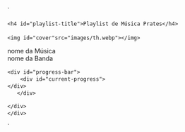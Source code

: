 `
<!DOCTYPE html>
<html lang="en">
<head>
    <meta charset="UTF-8">
    <meta http-equiv="X-UA-Compatible" content="IE=edge">
    <meta name="viewport" content="width=device-width, initial-scale=1.0">
    <title>Document</title>
    <link rel="stylesheet" href="https://cdn.jsdelivr.net/npm/bootstrap-icons@1.10.2/font/bootstrap-icons.css">
    <link rel="stylesheet" href="style.css">
</head>
<body>
    <div class="music-container">


    
    <h4 id="playlist-title">Playlist de Música Prates</h4>

    <img id="cover"src="images/th.webp"></img>

<div id="below-cover">
<div id="song-info">
    <div id="song-name">nome da Música</div>
    <div id="band-name"  class="light-color">nome da Banda</div>
</div>
    <div id="like" class="button light-color"><i class="bi bi-heart"></i></div>
</div>

    <div id="progress-bar"> 
        <div id="current-progress"> 
    </div>
       </div>  
   

<div id="button-container">
    <div id="shuffle" class="button"><i class="bi bi-shuffle"></i></div>
    <div id="previous" class="button button-navigate"><i class="bi bi-skip-start-fill"></i></div>
    <div id="play" class="button button-biggest"><i class="bi bi-play-circle-fill"></i></div>
    <div id="next" class="button button-navigate"><i class="bi bi-skip-end-fill"></i></div>
    <div id="repeat" class="button"><i class="bi bi-repeat"></i></div>

    </div>
    </div>

</body>
</html>
`
